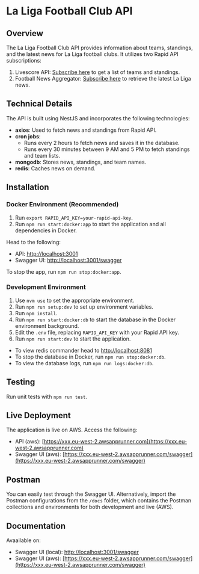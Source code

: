 # La Liga Football Club API

## Overview

The La Liga Football Club API provides information about teams, standings, and the latest news for La Liga football clubs. It utilizes two Rapid API subscriptions:

1. Livescore API: [Subscribe here](https://rapidapi.com/apidojo/api/livescore6) to get a list of teams and standings.
2. Football News Aggregator: [Subscribe here](https://rapidapi.com/arkasarkar2000/api/football-news-aggregator-live) to retrieve the latest La Liga news.

## Technical Details

The API is built using NestJS and incorporates the following technologies:

- **axios**: Used to fetch news and standings from Rapid API.
- **cron jobs**:
  - Runs every 2 hours to fetch news and saves it in the database.
  - Runs every 30 minutes between 9 AM and 5 PM to fetch standings and team lists.
- **mongodb**: Stores news, standings, and team names.
- **redis**: Caches news on demand.

## Installation

### Docker Environment (Recommended)

1. Run `export RAPID_API_KEY=your-rapid-api-key`.
2. Run `npm run start:docker:app` to start the application and all dependencies in Docker.

Head to the following:

- API:  [http://localhost:3001](http://localhost:3001)
- Swagger UI: [http://localhost:3001/swagger](http://localhost:3001/swagger)

To stop the app, run `npm run stop:docker:app`.

### Development Environment

1. Use `nvm use` to set the appropriate environment.
2. Run `npm run setup:dev` to set up environment variables.
3. Run `npm install`.
4. Run `npm run start:docker:db` to start the database in the Docker environment background.
5. Edit the `.env` file, replacing `RAPID_API_KEY` with your Rapid API key.
6. Run `npm run start:dev` to start the application.

- To view redis commander head to [http://localhost:8081](http://localhost:8081)
- To stop the database in Docker, run `npm run stop:docker:db`. 
- To view the database logs, run `npm run logs:docker:db`.


## Testing

Run unit tests with `npm run test`.

## Live Deployment

The application is live on AWS. Access the following:

- API (aws): [https://xxx.eu-west-2.awsapprunner.com](https://xxx.eu-west-2.awsapprunner.com)
- Swagger UI (aws): [https://xxx.eu-west-2.awsapprunner.com/swagger](https://xxx.eu-west-2.awsapprunner.com/swagger)

## Postman

You can easily test through the Swagger UI. Alternatively, import the Postman configurations from the `/docs` folder, which contains the Postman collections and environments for both development and live (AWS).

## Documentation 

Avaailable on:

- Swagger UI (local): [http://localhost:3001/swagger](http://localhost:3001/swagger)
- Swagger UI (aws): [https://xxx.eu-west-2.awsapprunner.com/swagger](https://xxx.eu-west-2.awsapprunner.com/swagger)
